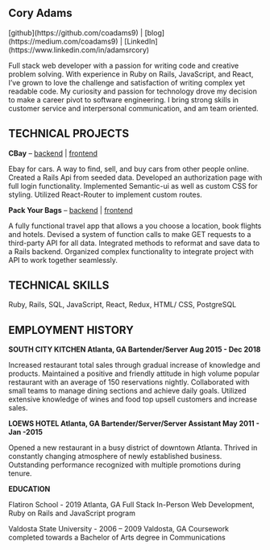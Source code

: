 <h2>Cory Adams</h2>
<appr>[github](https://github.com/coadams9) | [blog](https://medium.com/coadams9) | [LinkedIn](https://www.linkedin.com/in/adamsrcory)</appr>

<p>Full stack web developer with a passion for writing code and creative problem solving.  With experience in Ruby on Rails, JavaScript, and React, I’ve grown to love the challenge and satisfaction of writing complex yet readable code. My curiosity and passion for technology drove my decision to make a career pivot to software engineering. I bring strong skills in customer service and interpersonal communication, and am team oriented.</p> 

<h2>TECHNICAL PROJECTS</h2>

<appr>**CBay** – [backend](https://github.com/coadams9/car_seller_backend) | [frontend](https://github.com/coadams9/frontend_new)</appr>

<p>Ebay for cars. A way to find, sell, and buy cars from other people online.
Created a Rails Api from seeded data.
Developed an authorization page with full login functionality.
Implemented Semantic-ui as well as custom CSS for styling.
Utilized React-Router to implement custom routes.</p>

<appr>**Pack Your Bags** – [backend](https://github.com/coadams9/mod5-travelapp-backened) | [frontend](https://github.com/coadams9/mod5-travelapp-frontend) </appr>

<p>A fully functional travel app that allows a you choose a location, book flights and hotels.
Devised a system of function calls to make GET requests to a third-party API for all data.
Integrated methods to reformat and save data to a Rails backend.
Organized complex functionality to integrate project with API to work together seamlessly.</p>

<h2>TECHNICAL SKILLS</h2>

<appr>Ruby, Rails, SQL, JavaScript, React, Redux, HTML/ CSS, PostgreSQL</appr>

<h2>EMPLOYMENT HISTORY</h2>

<appr>**SOUTH CITY KITCHEN								Atlanta, GA
Bartender/Server								Aug 2015 - Dec 2018**</appr>
<p>Increased restaurant total sales through gradual increase of knowledge and products.
Maintained a positive and friendly attitude in high volume popular restaurant with an average of 150 reservations nightly.
Collaborated with small teams to manage dining sections and achieve daily goals.
Utilized extensive knowledge of wines and food top upsell customers and increase sales.</p>

<appr>**LOEWS HOTEL								Atlanta, GA
Bartender/Server/Server Assistant						May 2011 - Jan -2015**</appr>
<p>Opened a new restaurant in a busy district of downtown Atlanta.
Thrived in constantly changing atmosphere of newly established business.
Outstanding performance recognized with multiple promotions during tenure.</p>

**EDUCATION**

Flatiron School - 2019 								Atlanta, GA
 Full Stack In-Person Web Development, Ruby on Rails and JavaScript program

Valdosta State University - 2006 – 2009					Valdosta, GA
Coursework completed towards a Bachelor of Arts degree in Communications

